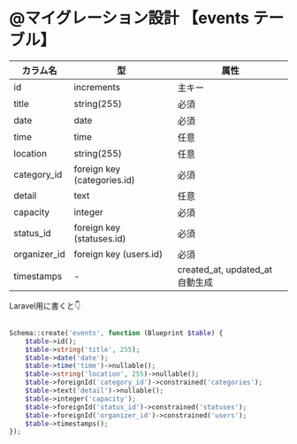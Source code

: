 # @マイグレーション設計 【events テーブル】

| カラム名 | 型 | 属性 |
| --- | --- | --- |
| id | increments | 主キー |
| title | string(255) | 必須 |
| date | date | 必須 |
| time | time | 任意 |
| location | string(255) | 任意 |
| category_id | foreign key (categories.id) | 必須 |
| detail | text | 任意 |
| capacity | integer | 必須 |
| status_id | foreign key (statuses.id) | 必須 |
| organizer_id | foreign key (users.id) | 必須 |
| timestamps | - | created_at, updated_at 自動生成 |

Laravel用に書くと👇

```php

Schema::create('events', function (Blueprint $table) {
    $table->id();
    $table->string('title', 255);
    $table->date('date');
    $table->time('time')->nullable();
    $table->string('location', 255)->nullable();
    $table->foreignId('category_id')->constrained('categories');
    $table->text('detail')->nullable();
    $table->integer('capacity');
    $table->foreignId('status_id')->constrained('statuses');
    $table->foreignId('organizer_id')->constrained('users');
    $table->timestamps();
});

```